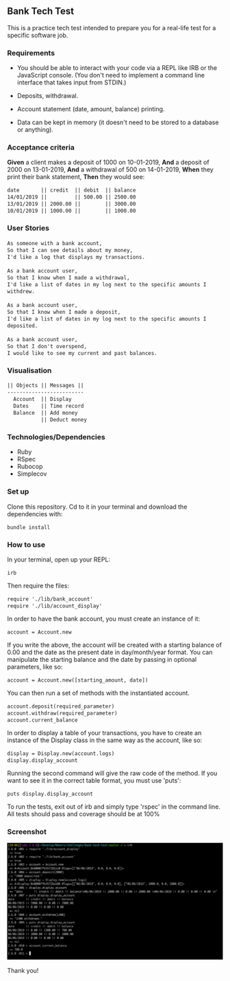 ## Bank Tech Test

This is a practice tech test intended to prepare you for a real-life test
for a specific software job.

### Requirements

 * You should be able to interact with your code via a REPL like IRB or the JavaScript console. (You don't need to implement a command line interface that takes input from STDIN.)

* Deposits, withdrawal.

* Account statement (date, amount, balance) printing.

* Data can be kept in memory (it doesn't need to be stored to a database or anything).

### Acceptance criteria

**Given** a client makes a deposit of 1000 on 10-01-2019, 
**And** a deposit of 2000 on 13-01-2019,
**And** a withdrawal of 500 on 14-01-2019,
**When** they print their bank statement,
**Then** they would see:

```
date       || credit  || debit  || balance
14/01/2019 ||         || 500.00 || 2500.00
13/01/2019 || 2000.00 ||        || 3000.00
10/01/2019 || 1000.00 ||        || 1000.00
```

### User Stories

```
As someone with a bank account,
So that I can see details about my money,
I'd like a log that displays my transactions.

As a bank account user,
So that I know when I made a withdrawal,
I'd like a list of dates in my log next to the specific amounts I withdrew.

As a bank account user,
So that I know when I made a deposit,
I'd like a list of dates in my log next to the specific amounts I deposited.

As a bank account user,
So that I don't overspend,
I would like to see my current and past balances.

```

### Visualisation

```
|| Objects || Messages ||
-------------------------
  Account  || Display
  Dates    || Time record
  Balance  || Add money
           || Deduct money
```

### Technologies/Dependencies

* Ruby
* RSpec
* Rubocop
* Simplecov


### Set up

Clone this repository. Cd to it in your terminal and download the dependencies with: 
```
bundle install
```

### How to use

In your terminal, open up your REPL:
```
irb
```

Then require the files:
```
require './lib/bank_account'
require './lib/account_display'
```

In order to have the bank account, you must create an instance of it:
```
account = Account.new
```

If you write the above, the account will be created with a starting balance of 0.00 and the date as the present date in day/month/year format. You can manipulate the starting balance and the date by passing in optional parameters, like so:
```
account = Account.new([starting_amount, date])
```

You can then run a set of methods with the instantiated account.
```
account.deposit(required_parameter)
account.withdraw(required_parameter)
account.current_balance
```

In order to display a table of your transactions, you have to create an instance of the Display class in the same way as the account, like so:
```
display = Display.new(account.logs)
display.display_account
```
Running the second command will give the raw code of the method. If you want to see it in the correct table format, you must use 'puts':
```
puts display.display_account
```

To run the tests, exit out of irb and simply type 'rspec' in the command line. All tests should pass and coverage should be at 100%

### Screenshot

![screenshot](/screenshot.png)

Thank you!